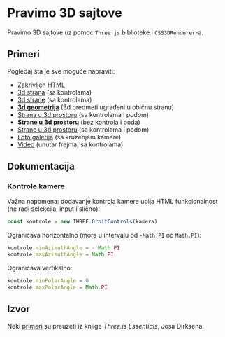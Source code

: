 # Pravimo 3D sajtove

Pravimo 3D sajtove uz pomoć `Three.js` biblioteke i `CSS3DRenderer`-a.

## Primeri

Pogledaj šta je sve moguće napraviti:

- [Zakrivljen HTML](http://skolakoda.org/pravimo-3d-sajtove/10-zakrivljen-html/)
- [3d strana](http://skolakoda.org/pravimo-3d-sajtove/15-3d-strana/) (sa kontrolama)
- [3d strane](http://skolakoda.org/pravimo-3d-sajtove/18-3d-strane/) (sa kontrolama)
- **[3d geometrija](http://skolakoda.org/pravimo-3d-sajtove/20-3d-geometrija/)** (3d predmeti ugrađeni u običnu stranu)
- [Strana u 3d prostoru](http://skolakoda.org/pravimo-3d-sajtove/30-frejm/) (sa kontrolama i podom)
- **[Strane u 3d prostoru](http://skolakoda.org/pravimo-3d-sajtove/35-frejmovi/)** (bez kontrola i poda)
- [Strane u 3d prostoru](http://skolakoda.org/pravimo-3d-sajtove/38-frejmovi-pod/) (sa kontrolama i podom)
- [Foto galerija](http://skolakoda.org/pravimo-3d-sajtove/40-galerija/) (sa kruzenjem kamere)
- [Video](http://skolakoda.org/pravimo-3d-sajtove/50-video/) (unutar frejma, sa kontrolama)

## Dokumentacija

### Kontrole kamere

Važna napomena: dodavanje kontrola kamere ubija HTML funkcionalnost (ne radi selekcija, input i slično)!

```js
const kontrole = new THREE.OrbitControls(kamera)
```

Ograničava horizontalno (mora u intervalu od `-Math.PI` od `Math.PI`):

```js
kontrole.minAzimuthAngle = - Math.PI
kontrole.maxAzimuthAngle = Math.PI
```

Ograničava vertikalno:

```js
kontrole.minPolarAngle = 0
kontrole.maxPolarAngle = Math.PI
```

## Izvor

Neki [primeri](https://github.com/josdirksen/essential-threejs) su preuzeti iz knjige *Three.js Essentials*, Josa Dirksena.
